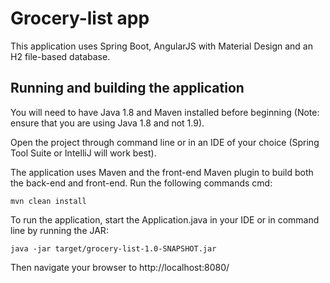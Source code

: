 # Grocery-list app
This application uses Spring Boot, AngularJS with Material Design and an H2 file-based database.

## Running and building the application

You will need to have Java 1.8 and Maven installed before beginning (Note: ensure that you are using Java 1.8 and not 1.9).

Open the project through command line or in an IDE of your choice (Spring Tool Suite or IntelliJ will work best).

The application uses Maven and the front-end Maven plugin to build both the back-end and front-end.
Run the following commands
cmd:
```
mvn clean install
```

To run the application, start the Application.java in your IDE or in command line by running the JAR:
```
java -jar target/grocery-list-1.0-SNAPSHOT.jar
```

Then navigate your browser to http://localhost:8080/
